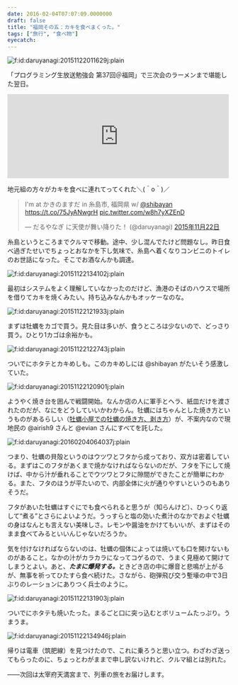 ```yaml
---
date: 2016-02-04T07:07:09.0000000
draft: false
title: "福岡その五：カキを食べまくった。"
tags: ["旅行", "食べ物"]
eyecatch: 
---
```

<p><span itemscope itemtype="http://schema.org/Photograph"><img src="20151122011629.jpg" alt="f:id:daruyanagi:20151122011629j:plain" title="f:id:daruyanagi:20151122011629j:plain" class="hatena-fotolife" itemprop="image"></span></p><p>「プログラミング生放送勉強会 第37回＠福岡」で三次会のラーメンまで堪能した翌日。</p><p><iframe src="https://hatenablog-parts.com/embed?url=https%3A%2F%2Fblog.daruyanagi.jp%2Fentry%2F2016%2F01%2F27%2F130946" title="福岡その四：プログラミング生放送勉強会 第37回＠福岡に参加してきた - だるろぐ" class="embed-card embed-blogcard" scrolling="no" frameborder="0" style="display: block; width: 100%; height: 190px; max-width: 500px; margin: 10px 0px;"></iframe></p><p>地元組の方々がカキを食べに連れてってくれた＼(＾o＾)／</p><p><blockquote class="twitter-tweet" data-lang="ja"><p lang="ja" dir="ltr">I&#39;m at かきのますだ in 糸島市, 福岡県 w/ <a href="https://twitter.com/shibayan?ref_src=twsrc%5Etfw">@shibayan</a> <a href="https://t.co/75JyANwgrH">https://t.co/75JyANwgrH</a> <a href="https://t.co/w8h7yXZEnD">pic.twitter.com/w8h7yXZEnD</a></p>&mdash; だるやなぎ に天使が舞い降りた！ (@daruyanagi) <a href="https://twitter.com/daruyanagi/status/668265678642782208?ref_src=twsrc%5Etfw">2015年11月22日</a></blockquote><script async src="https://platform.twitter.com/widgets.js" charset="utf-8"></script></p><p>糸島というところまでクルマで移動。途中、少し混んでたけど問題なし。昨日食べ過ぎたせいでちょっとおなかを下し気味で、糸島へ着くなりコンビニのトイレのお世話になった。そこでお酒なんかも調達。</p><p><span itemscope itemtype="http://schema.org/Photograph"><img src="20151122134102.jpg" alt="f:id:daruyanagi:20151122134102j:plain" title="f:id:daruyanagi:20151122134102j:plain" class="hatena-fotolife" itemprop="image"></span></p><p>最初はシステムをよく理解していなかったのだけど、漁港のそばのハウスで場所を借りてカキを焼くみたい。持ち込みなんかもオッケーなのな。</p><p><span itemscope itemtype="http://schema.org/Photograph"><img src="20151122121933.jpg" alt="f:id:daruyanagi:20151122121933j:plain" title="f:id:daruyanagi:20151122121933j:plain" class="hatena-fotolife" itemprop="image"></span></p><p>まずは牡蠣をカゴで買う。見た目は多いが、食うところは少ないので、どっさり買う。ひとり1カゴは余裕かも。</p><p><span itemscope itemtype="http://schema.org/Photograph"><img src="20151122122743.jpg" alt="f:id:daruyanagi:20151122122743j:plain" title="f:id:daruyanagi:20151122122743j:plain" class="hatena-fotolife" itemprop="image"></span></p><p>ついでにホタテとカキめしも。このカキめしには @shibayan がたいそう感激していた。</p><p><span itemscope itemtype="http://schema.org/Photograph"><img src="20151122120901.jpg" alt="f:id:daruyanagi:20151122120901j:plain" title="f:id:daruyanagi:20151122120901j:plain" class="hatena-fotolife" itemprop="image"></span></p><p>ようやく焼き台を囲んで戦闘開始。なんか店の人に軍手とヘラ、紙皿だけを渡されたのだが、なにをどうしていいかわからん。牡蠣にはちゃんとした焼き方というものがあるらしい（<a href="http://kakigoya.org/yakikata.html">&#x7261;&#x8823;&#x5C0F;&#x5C4B;&#x3067;&#x306E;&#x7261;&#x8823;&#x306E;&#x713C;&#x304D;&#x65B9;&#x3001;&#x5265;&#x304D;&#x65B9;</a>）が、不案内なので現地民の @airish9 さんと @evian さんにすべてを託した。</p><p><span itemscope itemtype="http://schema.org/Photograph"><img src="20160204064037.jpg" alt="f:id:daruyanagi:20160204064037j:plain" title="f:id:daruyanagi:20160204064037j:plain" class="hatena-fotolife" itemprop="image"></span></p><p>つまり、牡蠣の貝殻というのはウツワとフタから成っており、双方は密着している。まずはこのフタがあくまで焼かなければならないのだが、フタを下にして焼けば、中から汁が垂れることでウツワとフタに隙間ができたことが簡単にわかる。また、フタのほうが平たいので、内部全体に火が通りやすいというのもありそうだ。</p><p>フタがあいた牡蠣はすぐにでも食べられると思うが（知らんけど）、ひっくり返して“煮る”とさらによいようだ。うっすらと塩の効いた煮汁のなかでおよぐ牡蠣の身はなんとも言えない美味しさ。レモンや醤油をかけてもいいが、まずはそのまま食べてみるといいんじゃないだろうか。</p><p>気を付けなければならないのは、牡蠣の個体によっては焼いても口を開けないものがあること。なかの汁がカラカラになってコゲるので、うまく見極めて開けてしまうとよい。あと、<i><b>たまに爆発する。</b></i>ときどき店の中に爆音と悲鳴が上がるが、無事を祈ってひたすら食べ続けた。さながら、砲弾飛び交う塹壕の中で3日ぶりのレーションにありつく兵士のように。</p><p><span itemscope itemtype="http://schema.org/Photograph"><img src="20151122131903.jpg" alt="f:id:daruyanagi:20151122131903j:plain" title="f:id:daruyanagi:20151122131903j:plain" class="hatena-fotolife" itemprop="image"></span></p><p>ついでにホタテも焼いたった。まるごと口に突っ込むとボリュームたっぷり。うまうま。</p><p><span itemscope itemtype="http://schema.org/Photograph"><img src="20151122134946.jpg" alt="f:id:daruyanagi:20151122134946j:plain" title="f:id:daruyanagi:20151122134946j:plain" class="hatena-fotolife" itemprop="image"></span></p><p>帰りは電車（筑肥線）を見つけたので、これに乗ろうと思い立つ。わざわざ送ってもらったのに、ちょっとわがままで申し訳ないけれど、クルマ組とは別れた。</p><p>――次回は太宰府天満宮まで、列車の旅をお届けします。</p>
